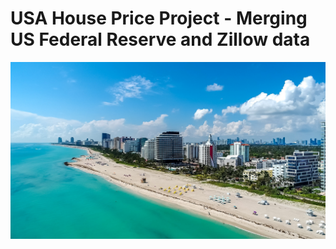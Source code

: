 # USA House Price Project - Merging US Federal Reserve and Zillow data

![image](https://github.com/JieDong-Melissa/USA_house_price/blob/main/images/houses.jpeg)
